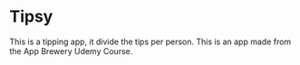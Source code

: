 # Tipsy
This is a tipping app, it divide the tips per person. This is an app made from the App Brewery Udemy Course.
